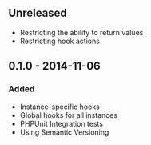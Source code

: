 ## Unreleased
- Restricting the ability to return values
- Restricting hook actions

## 0.1.0 - 2014-11-06
### Added
- Instance-specific hooks
- Global hooks for all instances
- PHPUnit Integration tests
- Using Semantic Versioning